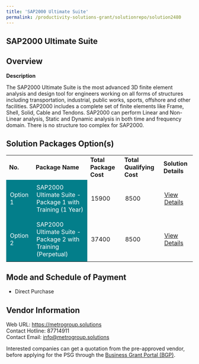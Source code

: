 ```yaml
---
title: 'SAP2000 Ultimate Suite'
permalink: /productivity-solutions-grant/solutionrepo/solution2480
---
```


## SAP2000 Ultimate Suite

## Overview

**Description**

The SAP2000 Ultimate Suite is the most advanced 3D finite element analysis and design tool for engineers working on all forms of structures including transportation, industrial, public works, sports, offshore and other facilities.  SAP2000 includes a complete set of finite elements like Frame, Shell, Solid, Cable and Tendons.  SAP2000 can perform Linear and Non-Linear analysis, Static and Dynamic analysis in both time and frequency domain.  There is no structure too complex for SAP2000.

## Solution Packages Option(s)

<table>
<tr>
<td><b>No.</b></td>
<td><b>Package Name</b></td>
<td><b>Total Package Cost</b></td>
<td><b>Total Qualifying Cost</b></td>
<td><b>Solution Details</b></td>
</tr>
<tr>
<td style='padding: 10px; background-color: #037E8A; color: #FFFFFF;'>Option 1</td>
<td style='padding: 10px; background-color: #037E8A; color: #FFFFFF;'>SAP2000 Ultimate Suite - Package 1 with Training (1 Year)</td>
<td style='padding: 10px;'>15900</td>
<td style='padding: 10px;'>8500</td>
<td style='padding: 10px;'><a href='https://www.gobusiness.gov.sg/images/psg/Otte_International_SAP_2000_20210048_Desensitised_Annex_3_Part_1.pdf' target='_blank'>View Details</a></td>
</tr>
<tr>
<td style='padding: 10px; background-color: #037E8A; color: #FFFFFF;'>Option 2</td>
<td style='padding: 10px; background-color: #037E8A; color: #FFFFFF;'>SAP2000 Ultimate Suite - Package 2 with Training (Perpetual)</td>
<td style='padding: 10px;'>37400</td>
<td style='padding: 10px;'>8500</td>
<td style='padding: 10px;'><a href='https://www.gobusiness.gov.sg/images/psg/Otte_International_SAP_2000_20210048_Desensitised_Annex_3_Part_2.pdf' target='_blank'>View Details</a></td>
</tr>
</table>

## Mode and Schedule of Payment

 - Direct Purchase

## Vendor Information

 Web URL: https://metrogroup.solutions <br>Contact Hotline: 87714911 <br>Contact Email: info@metrogroup.solutions <br>

Interested companies can get a quotation from the pre-approved vendor, before applying for the PSG through the <a href='https://www.businessgrants.gov.sg/' target='_blank' rel='noopener'>Business Grant Portal (BGP)</a>.

<script src="/jquery/resize-tables.js"></script>
